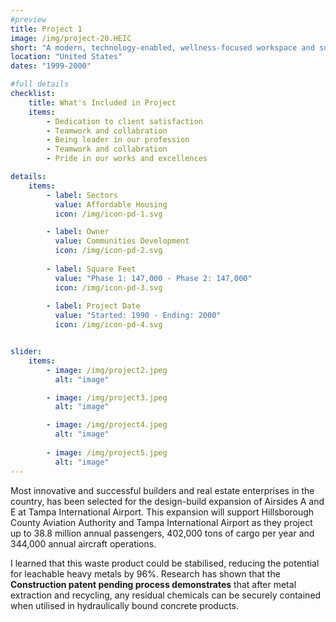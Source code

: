 ```yaml
---
#preview
title: Project 1
image: /img/project-20.HEIC
short: "A modern, technology-enabled, wellness-focused workspace and sustainable office…"
location: "United States"
dates: "1999-2000"

#full details
checklist:
    title: What's Included in Project
    items:
        - Dedication to client satisfaction
        - Teamwork and collabration
        - Being leader in our profession
        - Teamwork and collabration
        - Pride in our works and excellences

details:
    items:
        - label: Sectors
          value: Affordable Housing
          icon: /img/icon-pd-1.svg

        - label: Owner
          value: Communities Development
          icon: /img/icon-pd-2.svg
        
        - label: Square Feet
          value: "Phase 1: 147,000 - Phase 2: 147,000"
          icon: /img/icon-pd-3.svg
        
        - label: Project Date
          value: "Started: 1990 - Ending: 2000"
          icon: /img/icon-pd-4.svg


slider: 
    items:
        - image: /img/project2.jpeg
          alt: "image"

        - image: /img/project3.jpeg
          alt: "image"

        - image: /img/project4.jpeg
          alt: "image"
        
        - image: /img/project5.jpeg
          alt: "image"
---
```


Most innovative and successful builders and real estate enterprises in the country, has been selected for the design-build expansion of Airsides A and E at Tampa International Airport. This expansion will support Hillsborough County Aviation Authority and Tampa International Airport as they project up to 38.8 million annual passengers, 402,000 tons of cargo per year and 344,000 annual aircraft operations.

I learned that this waste product could be stabilised, reducing the potential for leachable heavy metals by 96%. Research has shown that the **Construction patent pending process demonstrates** that after metal extraction and recycling, any residual chemicals can be securely contained when utilised in hydraulically bound concrete products.